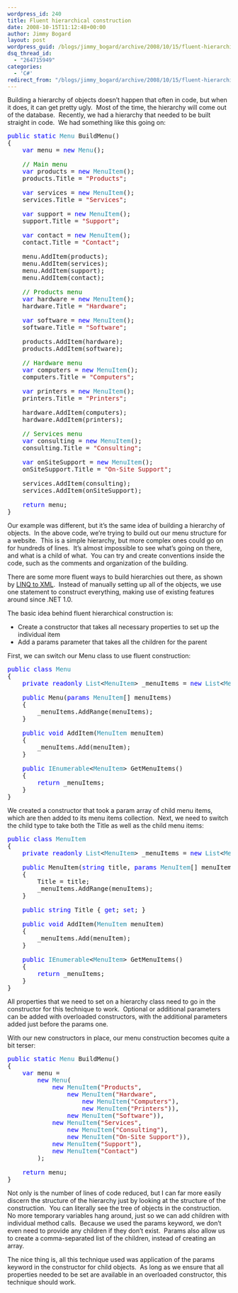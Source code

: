 ```yaml
---
wordpress_id: 240
title: Fluent hierarchical construction
date: 2008-10-15T11:12:48+00:00
author: Jimmy Bogard
layout: post
wordpress_guid: /blogs/jimmy_bogard/archive/2008/10/15/fluent-hierarchical-construction.aspx
dsq_thread_id:
  - "264715949"
categories:
  - 'C#'
redirect_from: "/blogs/jimmy_bogard/archive/2008/10/15/fluent-hierarchical-construction.aspx/"
---
```

Building a hierarchy of objects doesn’t happen that often in code, but when it does, it can get pretty ugly.&#160; Most of the time, the hierarchy will come out of the database.&#160; Recently, we had a hierarchy that needed to be built straight in code.&#160; We had something like this going on:

<pre><span style="color: blue">public static </span><span style="color: #2b91af">Menu </span>BuildMenu()
{
    <span style="color: blue">var </span>menu = <span style="color: blue">new </span><span style="color: #2b91af">Menu</span>();

    <span style="color: green">// Main menu
    </span><span style="color: blue">var </span>products = <span style="color: blue">new </span><span style="color: #2b91af">MenuItem</span>();
    products.Title = <span style="color: #a31515">"Products"</span>;

    <span style="color: blue">var </span>services = <span style="color: blue">new </span><span style="color: #2b91af">MenuItem</span>();
    services.Title = <span style="color: #a31515">"Services"</span>;

    <span style="color: blue">var </span>support = <span style="color: blue">new </span><span style="color: #2b91af">MenuItem</span>();
    support.Title = <span style="color: #a31515">"Support"</span>;

    <span style="color: blue">var </span>contact = <span style="color: blue">new </span><span style="color: #2b91af">MenuItem</span>();
    contact.Title = <span style="color: #a31515">"Contact"</span>;

    menu.AddItem(products);
    menu.AddItem(services);
    menu.AddItem(support);
    menu.AddItem(contact);

    <span style="color: green">// Products menu
    </span><span style="color: blue">var </span>hardware = <span style="color: blue">new </span><span style="color: #2b91af">MenuItem</span>();
    hardware.Title = <span style="color: #a31515">"Hardware"</span>;

    <span style="color: blue">var </span>software = <span style="color: blue">new </span><span style="color: #2b91af">MenuItem</span>();
    software.Title = <span style="color: #a31515">"Software"</span>;

    products.AddItem(hardware);
    products.AddItem(software);

    <span style="color: green">// Hardware menu
    </span><span style="color: blue">var </span>computers = <span style="color: blue">new </span><span style="color: #2b91af">MenuItem</span>();
    computers.Title = <span style="color: #a31515">"Computers"</span>;

    <span style="color: blue">var </span>printers = <span style="color: blue">new </span><span style="color: #2b91af">MenuItem</span>();
    printers.Title = <span style="color: #a31515">"Printers"</span>;

    hardware.AddItem(computers);
    hardware.AddItem(printers);

    <span style="color: green">// Services menu
    </span><span style="color: blue">var </span>consulting = <span style="color: blue">new </span><span style="color: #2b91af">MenuItem</span>();
    consulting.Title = <span style="color: #a31515">"Consulting"</span>;

    <span style="color: blue">var </span>onSiteSupport = <span style="color: blue">new </span><span style="color: #2b91af">MenuItem</span>();
    onSiteSupport.Title = <span style="color: #a31515">"On-Site Support"</span>;

    services.AddItem(consulting);
    services.AddItem(onSiteSupport);

    <span style="color: blue">return </span>menu;
}</pre>

[](http://11011.net/software/vspaste)

Our example was different, but it’s the same idea of building a hierarchy of objects.&#160; In the above code, we’re trying to build out our menu structure for a website.&#160; This is a simple hierarchy, but more complex ones could go on for hundreds of lines.&#160; It’s almost impossible to see what’s going on there, and what is a child of what.&#160; You can try and create conventions inside the code, such as the comments and organization of the building.

There are some more fluent ways to build hierarchies out there, as shown by [LINQ to XML](http://msdn.microsoft.com/en-us/library/bb387061.aspx).&#160; Instead of manually setting up all of the objects, we use one statement to construct everything, making use of existing features around since .NET 1.0.

The basic idea behind fluent hierarchical construction is:

  * Create a constructor that takes all necessary properties to set up the individual item
  * Add a params parameter that takes all the children for the parent

First, we can switch our Menu class to use fluent construction:

<pre><span style="color: blue">public class </span><span style="color: #2b91af">Menu
</span>{
    <span style="color: blue">private readonly </span><span style="color: #2b91af">List</span>&lt;<span style="color: #2b91af">MenuItem</span>&gt; _menuItems = <span style="color: blue">new </span><span style="color: #2b91af">List</span>&lt;<span style="color: #2b91af">MenuItem</span>&gt;();

    <span style="color: blue">public </span>Menu(<span style="color: blue">params </span><span style="color: #2b91af">MenuItem</span>[] menuItems)
    {
        _menuItems.AddRange(menuItems);
    }

    <span style="color: blue">public void </span>AddItem(<span style="color: #2b91af">MenuItem </span>menuItem)
    {
        _menuItems.Add(menuItem);
    }

    <span style="color: blue">public </span><span style="color: #2b91af">IEnumerable</span>&lt;<span style="color: #2b91af">MenuItem</span>&gt; GetMenuItems()
    {
        <span style="color: blue">return </span>_menuItems;
    }
}</pre>

[](http://11011.net/software/vspaste)

We created a constructor that took a param array of child menu items, which are then added to its menu items collection.&#160; Next, we need to switch the child type to take both the Title as well as the child menu items:

<pre><span style="color: blue">public class </span><span style="color: #2b91af">MenuItem
</span>{
    <span style="color: blue">private readonly </span><span style="color: #2b91af">List</span>&lt;<span style="color: #2b91af">MenuItem</span>&gt; _menuItems = <span style="color: blue">new </span><span style="color: #2b91af">List</span>&lt;<span style="color: #2b91af">MenuItem</span>&gt;();

    <span style="color: blue">public </span>MenuItem(<span style="color: blue">string </span>title, <span style="color: blue">params </span><span style="color: #2b91af">MenuItem</span>[] menuItems)
    {
        Title = title;
        _menuItems.AddRange(menuItems);
    }

    <span style="color: blue">public string </span>Title { <span style="color: blue">get</span>; <span style="color: blue">set</span>; }

    <span style="color: blue">public void </span>AddItem(<span style="color: #2b91af">MenuItem </span>menuItem)
    {
        _menuItems.Add(menuItem);
    }

    <span style="color: blue">public </span><span style="color: #2b91af">IEnumerable</span>&lt;<span style="color: #2b91af">MenuItem</span>&gt; GetMenuItems()
    {
        <span style="color: blue">return </span>_menuItems;
    }
}</pre>

[](http://11011.net/software/vspaste)

All properties that we need to set on a hierarchy class need to go in the constructor for this technique to work.&#160; Optional or additional parameters can be added with overloaded constructors, with the additional parameters added just before the params one.

With our new constructors in place, our menu construction becomes quite a bit terser:

<pre><span style="color: blue">public static </span><span style="color: #2b91af">Menu </span>BuildMenu()
{
    <span style="color: blue">var </span>menu =
        <span style="color: blue">new </span><span style="color: #2b91af">Menu</span>(
            <span style="color: blue">new </span><span style="color: #2b91af">MenuItem</span>(<span style="color: #a31515">"Products"</span>,
                <span style="color: blue">new </span><span style="color: #2b91af">MenuItem</span>(<span style="color: #a31515">"Hardware"</span>,
                    <span style="color: blue">new </span><span style="color: #2b91af">MenuItem</span>(<span style="color: #a31515">"Computers"</span>),
                    <span style="color: blue">new </span><span style="color: #2b91af">MenuItem</span>(<span style="color: #a31515">"Printers"</span>)),
                <span style="color: blue">new </span><span style="color: #2b91af">MenuItem</span>(<span style="color: #a31515">"Software"</span>)),
            <span style="color: blue">new </span><span style="color: #2b91af">MenuItem</span>(<span style="color: #a31515">"Services"</span>,
                <span style="color: blue">new </span><span style="color: #2b91af">MenuItem</span>(<span style="color: #a31515">"Consulting"</span>),
                <span style="color: blue">new </span><span style="color: #2b91af">MenuItem</span>(<span style="color: #a31515">"On-Site Support"</span>)),
            <span style="color: blue">new </span><span style="color: #2b91af">MenuItem</span>(<span style="color: #a31515">"Support"</span>),
            <span style="color: blue">new </span><span style="color: #2b91af">MenuItem</span>(<span style="color: #a31515">"Contact"</span>)
        );

    <span style="color: blue">return </span>menu;
}</pre>

[](http://11011.net/software/vspaste)

Not only is the number of lines of code reduced, but I can far more easily discern the structure of the hierarchy just by looking at the structure of the construction.&#160; You can literally see the tree of objects in the construction.&#160; No more temporary variables hang around, just so we can add children with individual method calls.&#160; Because we used the params keyword, we don’t even need to provide any children if they don’t exist.&#160; Params also allow us to create a comma-separated list of the children, instead of creating an array.

The nice thing is, all this technique used was application of the params keyword in the constructor for child objects.&#160; As long as we ensure that all properties needed to be set are available in an overloaded constructor, this technique should work.